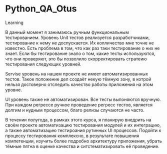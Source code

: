 # Python_QA_Otus
 Learning
 
 В данный момент я занимаюсь ручным функциональным тестированием. 
 Уровень Unit тестов реализуется разработчиками, тестирование к нему не доспускается. Их колличество мне точне не известно. 
 Есть проблема в том, что как раз таки тестирование о них не знает. Если бы тестирование знало о том, какие тесты используются, что они проверяют, 
 это бы позволило скорректировать стратеию тестирования следующих уровней. 
 
 Servise уровень на нашем проекте не имеет автоматизированных тестов. 
 Такое положение дел создаёт некую тёмную зону, в котрой нельзя достоверно отследить качество работы приложения на этом уровне. 
 
 UI уровень также не автоматизирован. Все тесты выпоняются вручную. 
 При каждом регрессе ручное проведение регресс тестов, является долгим и нудным процессом, благо релизы случаются не часто. 
 
 В течении полугода, в рамках этого курса, я планирую внедрить на своём проекте автоматизацию тестирования модулей и их интеграцию, а также автоматизацию тестироания рутинных UI процессов. 
 Подойти к процессу тестирования комплексно, в результате повышения компетенции, изучить более подробно архитектуру приложения, 
 убрать тёмные пятна в оценке качества и ситстематизировать её проведение. 
 
 
